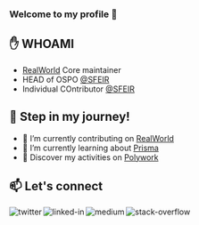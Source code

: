 ### Welcome to my profile 👋

## :hand: WHOAMI

- [RealWorld](https://github.com/gothinkster/realworld) Core maintainer
- HEAD of OSPO [@SFEIR](https://www.sfeir.com/fr/)
- Individual COntributor [@SFEIR](https://www.sfeir.com/fr/)

## :running: Step in my journey!

- 🔭 I’m currently contributing on [RealWorld](https://github.com/gothinkster/realworld)
- 🌱 I’m currently learning about [Prisma](https://www.prisma.io/)
- 💬 Discover my activities on [Polywork](https://www.polywork.com/gerome)

## 📫 Let's connect

[<img align="left" alt="twitter" src="https://img.shields.io/badge/twitter-%231DA1F2.svg?&style=for-the-badge&logo=twitter&logoColor=white" />](https://twitter.com/GeromeGrignon)
[<img align="left" alt="linked-in" src="https://img.shields.io/badge/linkedin-%230077B5.svg?&style=for-the-badge&logo=linkedin&logoColor=white" />](https://www.linkedin.com/in/g%C3%A9r%C3%B4me-grignon/)
[<img align="left" alt="medium" src="https://img.shields.io/badge/medium-%2312100E.svg?&style=for-the-badge&logo=medium&logoColor=white" />](https://medium.com/@gerome.grignon)
[<img align="left" alt="stack-overflow" src="https://img.shields.io/badge/stack%20overflow-FE7A16?logo=stack-overflow&logoColor=white&style=for-the-badge" />](https://stackoverflow.com/users/9395772/g%c3%a9r%c3%b4me-grignon)


<!--
**geromegrignon/geromegrignon** is a ✨ _special_ ✨ repository because its `README.md` (this file) appears on your GitHub profile.

Here are some ideas to get you started:

- 🔭 I’m currently working on ...
- 🌱 I’m currently learning ...
- 👯 I’m looking to collaborate on ...
- 🤔 I’m looking for help with ...
- 💬 Ask me about ...
- 📫 How to reach me: ...
- 😄 Pronouns: ...
- ⚡ Fun fact: ...
-->
